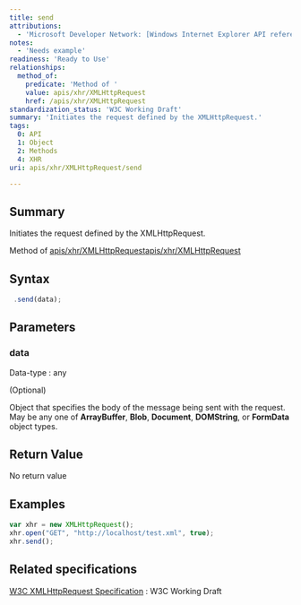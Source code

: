 ```yaml
---
title: send
attributions:
  - 'Microsoft Developer Network: [Windows Internet Explorer API reference Article](http://msdn.microsoft.com/en-us/library/ie/hh828809%28v=vs.85%29.aspx)'
notes:
  - 'Needs example'
readiness: 'Ready to Use'
relationships:
  method_of:
    predicate: 'Method of '
    value: apis/xhr/XMLHttpRequest
    href: /apis/xhr/XMLHttpRequest
standardization_status: 'W3C Working Draft'
summary: 'Initiates the request defined by the XMLHttpRequest.'
tags:
  0: API
  1: Object
  2: Methods
  4: XHR
uri: apis/xhr/XMLHttpRequest/send

---
```

## <span>Summary</span>

Initiates the request defined by the XMLHttpRequest.

Method of [apis/xhr/XMLHttpRequest](/apis/xhr/XMLHttpRequest)[apis/xhr/XMLHttpRequest](/apis/xhr/XMLHttpRequest)

## <span>Syntax</span>

``` js
 .send(data);
```

## <span>Parameters</span>

### <span>data</span>

 Data-type
:   any

(Optional)

Object that specifies the body of the message being sent with the request. May be any one of **ArrayBuffer**, **Blob**, **Document**, **DOMString**, or **FormData** object types.

## <span>Return Value</span>

No return value

## <span>Examples</span>

``` js
var xhr = new XMLHttpRequest();
xhr.open("GET", "http://localhost/test.xml", true);
xhr.send();
```

## <span>Related specifications</span>

[W3C XMLHttpRequest Specification](http://www.w3.org/TR/XMLHttpRequest/)
:   W3C Working Draft
